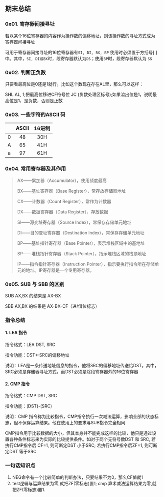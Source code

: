 ## 期末总结

### 0x01. 寄存器间接寻址

若以某个16位寄存器的内容作为操作数的偏移地址，则该操作数的寻址方式成为寄存器间接寻址

可用于寄存器间接寻址的16位寄存器有`SI, DI, BX, BP` 使用时必须置于方括号[ ]中。其中，`SI, DI或BX`时，段寄存器默认为`DS`；使用`BP`时，段寄存器默认为 `SS`

### 0x02. 判断正负数

 只要看最高位是0还是1就行。比如这个数现在存在AL里，那么可以这样：

SHL AL, 1;把最高位移进CF符号位
JC (负数处理区标号);如果溢出位是1，说明最高位是1，是负数，否则是正数 



### 0x03. 一些字符的ASCII 码

|      | ASCII | 16进制 |
| :--: | :---: | :----: |
|  0   |  48   |  30H   |
|  A   |  65   |  41H   |
|  a   |  97   |  61H   |

### 0x04. 常用寄存器及其作用

> AX――累加器（Accumulator），使用频度最高
>
> BX――基址寄存器（Base Register），常存放存储器地址
>
> CX――计数器（Count Register），常作为计数器
>
> DX――数据寄存器（Data Register），存放数据
>
> SI――源变址寄存器（Source Index），常保存存储单元地址
>
> DI――目的变址寄存器（Destination Index），常保存存储单元地址
>
> BP――基址指针寄存器（Base Pointer），表示堆栈区域中的基地址
>
> SP――堆栈指针寄存器（Stack Pointer），指示堆栈区域的栈顶地址
>
> IP――指令指针寄存器（Instruction Pointer），指示要执行指令所在存储单元的地址。IP寄存器是一个专用寄存器。

### 0x05. SUB 与 SBB 的区别

 SUB AX,BX 的结果是 AX-BX

SBB AX,BX 的结果是 AX-BX-CF（进/借位标志）







### 指令总结

#### 1. LEA 指令

指令格式：LEA  DST, SRC

指令功能：DST<-SRC的偏移地址

说明：LEA是一条传送地址信息的指令，他将SRC的偏移地址传送给DST。其中，SRC必须是存储器寻址方式，而DST必须是除段寄存器外的16位寄存器

#### 2. CMP 指令

指令格式：CMP  DST, SRC

指令功能：(DST)-(SRC)

说明：CMP 指令称为比较指令，CMP指令执行一次减法运算，影响全部的状态标志，但不保存运算结果。他在使用上的要求与SUB指令完全相同

CMP指令用于比较数据的大小，但其本身并不能完成这样的比较，他只是通过设置各种条件标志来为实际的比较提供条件。如对于两个无符号数DST 和 SRC, 若执行CMP指令后 CF=1, 则可断定DST 小于SRC; 若执行CMP指令后ZF=1, 则可断定DST 等于SRC

### 一句话知识点

1. NEG命令有一个比较简单的判断办法，只要结果不为0，那么CF值就1 
2.  test逻辑与运算结果为零,就把ZF(零标志)置1; cmp 算术减法运算结果为零,就把ZF(零标志)置1. 



